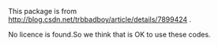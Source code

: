 This package is from http://blog.csdn.net/trbbadboy/article/details/7899424 .

No licence is found.So we think that is OK to use these codes.